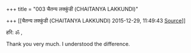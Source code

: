 +++
title = "003 चैतन्य लक्कुंडी (CHAITANYA LAKKUNDI)"

+++
[[चैतन्य लक्कुंडी (CHAITANYA LAKKUNDI)	2015-12-29, 11:49:43 [Source](https://groups.google.com/g/samskrita/c/STdF7G_pMNA)]]



हरि: ॐ ,  
  
Thank you very much. I understood the difference.  

